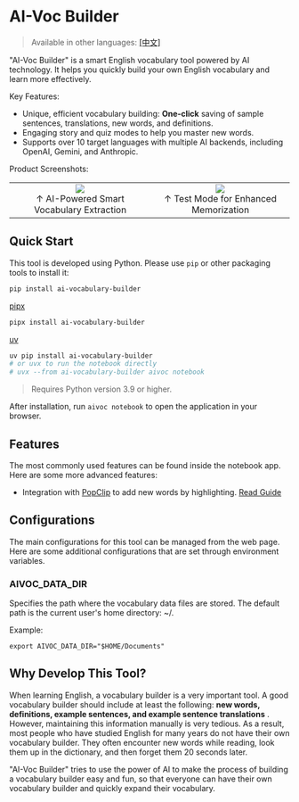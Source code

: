 # AI-Voc Builder

> Available in other languages: [[中文]](docs/README_zh.md)

"AI-Voc Builder" is a smart English vocabulary tool powered by AI technology. It helps you quickly build your own English vocabulary and learn more effectively.

Key Features:

- Unique, efficient vocabulary building: **One-click** saving of sample sentences, translations, new words, and definitions.
- Engaging story and quiz modes to help you master new words.
- Supports over 10 target languages with multiple AI backends, including OpenAI, Gemini, and Anthropic.

Product Screenshots:

<div align="center">
  <table>
    <tr>
      <td align="center">
        <a href="https://github.com/user-attachments/assets/5f45a172-bb01-4277-81e4-68e3381d2113" target="_blank">
          <img src="https://github.com/user-attachments/assets/5f45a172-bb01-4277-81e4-68e3381d2113" style="max-height: 200px;">
        </a>
        <br>↑ AI-Powered Smart Vocabulary Extraction
      </td>
      <td align="center">
        <a href="https://github.com/user-attachments/assets/bdfe9802-bccc-4d85-9fc5-09829a20bbcc" target="_blank">
          <img src="https://github.com/user-attachments/assets/bdfe9802-bccc-4d85-9fc5-09829a20bbcc" style="max-height: 200px;">
        </a>
        <br>↑ Test Mode for Enhanced Memorization
      </td>
    </tr>
  </table>
</div>

## Quick Start

This tool is developed using Python. Please use `pip` or other packaging tools to install it:

```bash
pip install ai-vocabulary-builder
```

[pipx](https://github.com/pypa/pipx)

```bash
pipx install ai-vocabulary-builder
```

[uv](https://github.com/astral-sh/uv)

```bash
uv pip install ai-vocabulary-builder
# or uvx to run the notebook directly
# uvx --from ai-vocabulary-builder aivoc notebook
```

> Requires Python version 3.9 or higher.

After installation, run `aivoc notebook` to open the application in your browser.

## Features

The most commonly used features can be found inside the notebook app. Here are some more advanced features:

- Integration with [PopClip](https://www.popclip.app/) to add new words by highlighting. [Read Guide](docs/integrations.md)

## Configurations

The main configurations for this tool can be managed from the web page. Here are some additional configurations that are set through environment variables.

### AIVOC_DATA_DIR

Specifies the path where the vocabulary data files are stored. The default path is the current user's home directory: ~/.

Example:

```
export AIVOC_DATA_DIR="$HOME/Documents"
```

## Why Develop This Tool?

When learning English, a vocabulary builder is a very important tool. A good vocabulary builder should include at least the following: **new words, definitions, example sentences, and example sentence translations** . However, maintaining this information manually is very tedious. As a result, most people who have studied English for many years do not have their own vocabulary builder. They often encounter new words while reading, look them up in the dictionary, and then forget them 20 seconds later.

"AI-Voc Builder" tries to use the power of AI to make the process of building a vocabulary builder easy and fun, so that everyone can have their own vocabulary builder and quickly expand their vocabulary.
